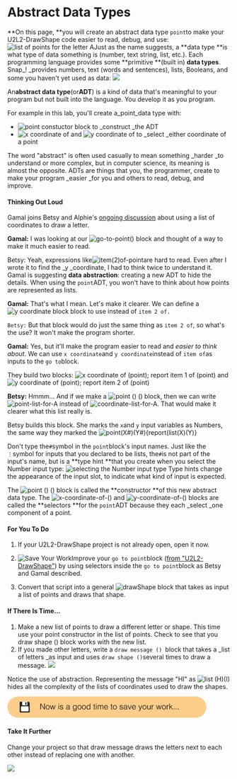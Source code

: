 # Abstract Data Types

**On this page, **you will create an abstract data type `point`to make your U2L2-DrawShape code easier to read, debug, and use:![](http://bjc.edc.org/bjc-r/img/2-complexity/U2ImageVideoAddendum_img/drawShapewithPointList.png "list of points for the letter A")Just as the name suggests, a **data type **is what type of data something is \(number, text string, list, etc.\). Each programming language provides some **primitive **\(built in\) **data types**. Snap\_! \_provides numbers, text \(words and sentences\), lists, Booleans, and some you haven't yet used as data: ![](http://bjc.edc.org/bjc-r/img/3-lists/isa-menu.png)

An**abstract data type**\(or**ADT**\) is a kind of data that's meaningful to your program but not built into the language. You develop it as you program.

For example in this lab, you'll create a\_point\_data type with:

* ![](http://bjc.edc.org/bjc-r/img/3-lists/point%28%29%28%29.png "point constuctor block") to \_construct \_the ADT
* ![](http://bjc.edc.org/bjc-r/img/2-complexity/U2ImageVideoAddendum_img/xcoordinateof.png "x coordinate of") and ![](http://bjc.edc.org/bjc-r/img/2-complexity/U2ImageVideoAddendum_img/ycoordinateof.png "y coordinate of") to \_select \_either coordinate of a point

The word "abstract" is often used casually to mean something \_harder \_to understand or more complex, but in computer science, its meaning is almost the opposite. ADTs are things that you, the programmer, create to make your program \_easier \_for you and others to read, debug, and improve.

#### Thinking Out Loud

Gamal joins Betsy and Alphie's [ongoing discussion](http://bjc.edc.org/bjc-r/cur/programming/2-complexity/2-data-structures-art/1-the-for-each-block.html?topic=nyc_bjc%2F2-conditionals-abstraction.topic&course=bjc4nyc.html&novideo&noassignment) about using a list of coordinates to draw a letter.

**Gamal:** I was looking at our ![](http://bjc.edc.org/bjc-r/img/2-complexity/go-to-point%28%29.png "go-to-point\(\)") block and thought of a way to make it much easier to read.

Betsy: Yeah, expressions like![](http://bjc.edc.org/bjc-r/img/2-complexity/U2ImageVideoAddendum_img/item2ofpoint.png "item\(2\)of-point")are hard to read. Even after I wrote it to find the \_y \_coordinate, I had to think twice to understand it. Gamal is suggesting **data abstraction**: creating a new ADT to hide the details. When using the `point`ADT, you won't have to think about how points are represented as lists.

**Gamal:** That's what I mean. Let's make it clearer. We can define a ![](http://bjc.edc.org/bjc-r/img/2-complexity/U2ImageVideoAddendum_img/ycoordinateofpoint.png "y coordinate block") block to use instead of `item 2 of.`

`Betsy:` But that block would do just the same thing as `item 2 of`, so what's the use? It won't make the program shorter.

**Gamal:** Yes, but it'll make the program easier to read and _easier to think about_. We can use `x coordinate`and `y coordinate`instead of `item of`as inputs to the `go to`block.

They build two blocks: ![](http://bjc.edc.org/bjc-r/img/2-complexity/xcor.png "x coordinate of \(point\); report item 1 of \(point\)") and ![](http://bjc.edc.org/bjc-r/img/2-complexity/ycor.png "y coordinate of \(point\); report item 2 of \(point\)")

**Betsy:** Hmmm... And if we make a ![](http://bjc.edc.org/bjc-r/img/3-lists/point%28%29%28%29.png "point \(\) \(\)") block, then we can write ![](http://bjc.edc.org/bjc-r/img/3-lists/point-list-for-A.png "point-list-for-A") instead of ![](http://bjc.edc.org/bjc-r/img/3-lists/coordinate-list-for-A.png "coordinate-list-for-A"). That would make it clearer what this list really is.

Betsy builds this block. She marks the `x`and `y` input variables as Numbers, the same way they marked the ![](http://bjc.edc.org/bjc-r/img/3-lists/point.png "point\(X\#\)\(Y\#\){report\(list\(X\)\(Y\)}")

Don't type the`#`symbol in the `point`block's input names. Just like the `⋮`symbol for inputs that you declared to be lists, the`#`is not part of the input's name, but is a **type hint **that you create when you select the Number input type: ![](http://bjc.edc.org/bjc-r/img/2-complexity/U2ImageVideoAddendum_img/input-type-number.png "selecting the Number input type") Type hints change the appearance of the input slot, to indicate what kind of input is expected.

The ![](http://bjc.edc.org/bjc-r/img/3-lists/point%28%29%28%29.png "point \(\) \(\)") block is called the **constructor **of this new abstract data type. The ![](http://bjc.edc.org/bjc-r/img/2-complexity/U2ImageVideoAddendum_img/xcoordinateof.png "x-coordinate-of-\(\)") and ![](http://bjc.edc.org/bjc-r/img/2-complexity/U2ImageVideoAddendum_img/ycoordinateof.png "y-coordinate-of-\(\)") blocks are called the **selectors **for the `point`ADT because they each \_select \_one component of a point.

#### For You To Do

1. If your U2L2-DrawShape project is not already open, open it now.

2. ![](http://bjc.edc.org/bjc-r/img/icons/save-mini.png "Save Your Work")Improve your `go to point`block \([from "U2L2-DrawShape"](http://bjc.edc.org/bjc-r/cur/programming/2-complexity/2-data-structures-art/1-the-for-each-block.html?topic=nyc_bjc%2F2-conditionals-abstraction.topic&course=bjc4nyc.html&novideo&noassignment)\) by using selectors inside the `go to point`block as Betsy and Gamal described.

3. Convert that script into a general ![](http://bjc.edc.org/bjc-r/img/2-complexity/drawShape.png "drawShape") block that takes as input a list of points and draws that shape.

#### If There Is Time...

1. Make a new list of points to draw a different letter or shape. This time use your point constructor in the list of points. Check to see that you draw shape \(\) block works with the new list. 
2. If you made other letters, write a `draw message () `block that takes a _list of letters _as input and uses `draw shape ()`several times to draw a message. ![](http://bjc.edc.org/bjc-r/img/3-lists/hi_new.gif)

Notice the use of abstraction. Representing the message "HI" as ![](http://bjc.edc.org/bjc-r/img/3-lists/list-h-i.png "list \(H\)\(I\)") hides all the complexity of the lists of coordinates used to draw the shapes.

![](/assets/save.png)

#### Take It Further

Change your project so that draw message draws the letters next to each other instead of replacing one with another.

![](http://bjc.edc.org/bjc-r/img/2-complexity/HI.png)



